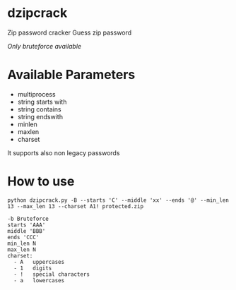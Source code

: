 # dzipcrack
Zip password cracker
Guess zip password

*Only bruteforce available*

# Available Parameters
- multiprocess
- string starts with
- string contains
- string endswith
- minlen
- maxlen
- charset
  
It supports also non legacy passwords

# How to use
```
python dzipcrack.py -B --starts 'C' --middle 'xx' --ends '@' --min_len 13 --max_len 13 --charset A1! protected.zip

-b Bruteforce
starts 'AAA'
middle 'BBB'
ends 'CCC'
min_len N
max_len N
charset:
  - A   uppercases
  - 1   digits
  - !   special characters
  - a   lowercases
```

